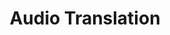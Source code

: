 ---
title: "Audio Translation"

categories: ['']

tags: ['Audio', 'Translation']

arwords: 'الترجمة الصوتية'

arexps: []

enwords: ['Audio Translation']

enexps: []

arlexicons: 'ت'

enlexicons: 'A'

authors: ['Ruqayya Roshdy']

translators: ['']

citations: 'العربية والذكاء الاصطناعي'

sources: 'مركز الملك عبدالله بن عبدالعزيز الدولي لخدمة اللغة العربية'

word: "true"

slug: ""
---